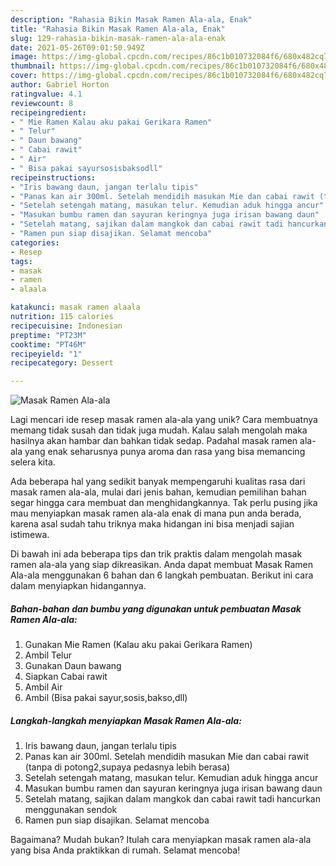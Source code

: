 ```yaml
---
description: "Rahasia Bikin Masak Ramen Ala-ala, Enak"
title: "Rahasia Bikin Masak Ramen Ala-ala, Enak"
slug: 129-rahasia-bikin-masak-ramen-ala-ala-enak
date: 2021-05-26T09:01:50.949Z
image: https://img-global.cpcdn.com/recipes/86c1b010732084f6/680x482cq70/masak-ramen-ala-ala-foto-resep-utama.jpg
thumbnail: https://img-global.cpcdn.com/recipes/86c1b010732084f6/680x482cq70/masak-ramen-ala-ala-foto-resep-utama.jpg
cover: https://img-global.cpcdn.com/recipes/86c1b010732084f6/680x482cq70/masak-ramen-ala-ala-foto-resep-utama.jpg
author: Gabriel Horton
ratingvalue: 4.1
reviewcount: 8
recipeingredient:
- " Mie Ramen Kalau aku pakai Gerikara Ramen"
- " Telur"
- " Daun bawang"
- " Cabai rawit"
- " Air"
- " Bisa pakai sayursosisbaksodll"
recipeinstructions:
- "Iris bawang daun, jangan terlalu tipis"
- "Panas kan air 300ml. Setelah mendidih masukan Mie dan cabai rawit (tanpa di potong2,supaya pedasnya lebih berasa)"
- "Setelah setengah matang, masukan telur. Kemudian aduk hingga ancur"
- "Masukan bumbu ramen dan sayuran keringnya juga irisan bawang daun"
- "Setelah matang, sajikan dalam mangkok dan cabai rawit tadi hancurkan menggunakan sendok"
- "Ramen pun siap disajikan. Selamat mencoba"
categories:
- Resep
tags:
- masak
- ramen
- alaala

katakunci: masak ramen alaala 
nutrition: 115 calories
recipecuisine: Indonesian
preptime: "PT23M"
cooktime: "PT46M"
recipeyield: "1"
recipecategory: Dessert

---
```



![Masak Ramen Ala-ala](https://img-global.cpcdn.com/recipes/86c1b010732084f6/680x482cq70/masak-ramen-ala-ala-foto-resep-utama.jpg)

Lagi mencari ide resep masak ramen ala-ala yang unik? Cara membuatnya memang tidak susah dan tidak juga mudah. Kalau salah mengolah maka hasilnya akan hambar dan bahkan tidak sedap. Padahal masak ramen ala-ala yang enak seharusnya punya aroma dan rasa yang bisa memancing selera kita.



Ada beberapa hal yang sedikit banyak mempengaruhi kualitas rasa dari masak ramen ala-ala, mulai dari jenis bahan, kemudian pemilihan bahan segar hingga cara membuat dan menghidangkannya. Tak perlu pusing jika mau menyiapkan masak ramen ala-ala enak di mana pun anda berada, karena asal sudah tahu triknya maka hidangan ini bisa menjadi sajian istimewa.


Di bawah ini ada beberapa tips dan trik praktis dalam mengolah masak ramen ala-ala yang siap dikreasikan. Anda dapat membuat Masak Ramen Ala-ala menggunakan 6 bahan dan 6 langkah pembuatan. Berikut ini cara dalam menyiapkan hidangannya.

<!--inarticleads1-->

##### Bahan-bahan dan bumbu yang digunakan untuk pembuatan Masak Ramen Ala-ala:

1. Gunakan  Mie Ramen (Kalau aku pakai Gerikara Ramen)
1. Ambil  Telur
1. Gunakan  Daun bawang
1. Siapkan  Cabai rawit
1. Ambil  Air
1. Ambil  (Bisa pakai sayur,sosis,bakso,dll)




<!--inarticleads2-->

##### Langkah-langkah menyiapkan Masak Ramen Ala-ala:

1. Iris bawang daun, jangan terlalu tipis
1. Panas kan air 300ml. Setelah mendidih masukan Mie dan cabai rawit (tanpa di potong2,supaya pedasnya lebih berasa)
1. Setelah setengah matang, masukan telur. Kemudian aduk hingga ancur
1. Masukan bumbu ramen dan sayuran keringnya juga irisan bawang daun
1. Setelah matang, sajikan dalam mangkok dan cabai rawit tadi hancurkan menggunakan sendok
1. Ramen pun siap disajikan. Selamat mencoba




Bagaimana? Mudah bukan? Itulah cara menyiapkan masak ramen ala-ala yang bisa Anda praktikkan di rumah. Selamat mencoba!

